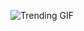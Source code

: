 
<!-- GIF_SECTION -->
![Trending GIF](https://media1.giphy.com/media/v1.Y2lkPThiYjIxNzcyenB3MjhpNDZ4dDdwbzJxOHdkOXJ6Mmx1bmxjYjY3azA1a21wNDFxYSZlcD12MV9naWZzX3NlYXJjaCZjdD1n/VQSwmBPQgkVy5gcs8I/giphy.gif)
<!-- END_GIF_SECTION -->
